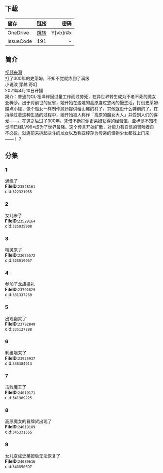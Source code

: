 ## 下载

储存 | 链接 | 密码 
:----------- | :-----------: | -----------: 
 OneDrive | [跳转](https://xrzcloud-my.sharepoint.com/:f:/g/personal/xrz_xrzyun_ml/Eiu7H35_IJ1LkXBnHUOwTdgBeQ0OdUr-OtqZYJXEiEX47w?e=X9lmmx) | Y]vb]r#x 
 IssueCode | 191 | - 

## 简介
[视频来源](https://www.bilibili.com/bangumi/media/md28233911/)  
打了300年的史莱姆，不知不觉就练到了满级  
小说改 穿越 奇幻  
2021年4月10日开播  
简介：普通的OL·相泽梓因过量工作而过劳死，在异世界转生成为不老不死的魔女亚梓莎。出于对前世的反省，她开始在边境的高原度过悠闲的慢生活。打倒史莱姆赚点小钱，像个魔女一样制作魔药提供给山麓的村子。其他就没什么特别的了。在持续过着这种生活的过程中，她开始被人称作「高原的魔女大人」并受到人们的喜爱——。在这之后过了300年。凭借不断打倒史莱姆获得的经验值，亚梓莎不知不觉间已经LV99=成为了世界最强。这个传言开始扩散，对能力有自信的冒险者自不必说，就连前来挑起决斗的龙女以及称亚梓莎为母亲的怪物少女都找上门来——！？  
## 分集
### 1
满级了  
**FileID**:`23528161`  
cid:`322321955`  
### 2
女儿来了  
**FileID**:`23528164`  
cid:`325035908`  
### 3
精灵来了  
**FileID**:`23625572`  
cid:`328019067`  
### 4
参加了龙族婚礼  
**FileID**:`23792829`  
cid:`331337259`  
### 5
出现幽灵了  
**FileID**:`23792849`  
cid:`335127288`  
### 6
利维坦来了  
**FileID**:`23925937`  
cid:`338384913`  
### 7
击败魔王了  
**FileID**:`24019171`  
cid:`341909225`  
### 8
高原魔女的冒牌货出现了  
**FileID**:`24019189`  
cid:`345331355`  
### 9
女儿变成史莱姆后无法恢复了  
**FileID**:`24089616`  
cid:`348850697`  